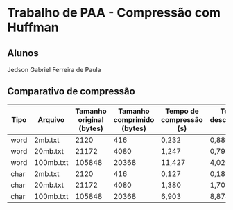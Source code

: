 
# Trabalho de PAA - Compressão com Huffman

## Alunos

Jedson Gabriel Ferreira de Paula

## Comparativo de compressão

| Tipo | Arquivo | Tamanho original (bytes) | Tamanho comprimido (bytes) | Tempo de compressão (s) | Tempo de descompressão (s) |
|---|---|---|---|---|---|
|   word   |   2mb.txt   |   2120  | 416 | 0,232  |   0,880    |
|   word   |   20mb.txt   |   21172  | 4080 | 1,247   |   0,790    |
|   word   |   100mb.txt   |   105848  | 20368 | 11,427   |   4,020    |
|   char   |    2mb.txt  |   2120  |  416 | 0,127   |   0,182    |
|   char   |    20mb.txt  |   21172  |  4080 | 1,380   |   1,706    |
|   char   |    100mb.txt  |   105848  |  20368 | 6,903   |   8,874    |